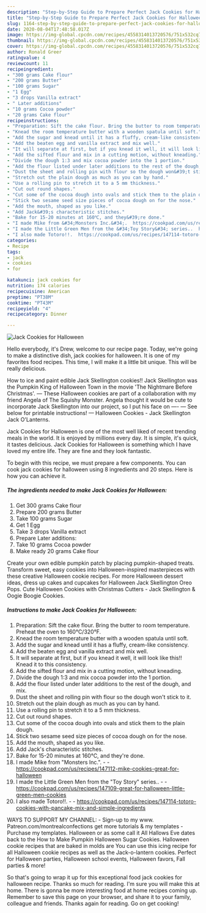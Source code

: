 ```yaml
---
description: "Step-by-Step Guide to Prepare Perfect Jack Cookies for Halloween"
title: "Step-by-Step Guide to Prepare Perfect Jack Cookies for Halloween"
slug: 1164-step-by-step-guide-to-prepare-perfect-jack-cookies-for-halloween
date: 2020-08-04T17:48:58.017Z
image: https://img-global.cpcdn.com/recipes/4558314013720576/751x532cq70/jack-cookies-for-halloween-recipe-main-photo.jpg
thumbnail: https://img-global.cpcdn.com/recipes/4558314013720576/751x532cq70/jack-cookies-for-halloween-recipe-main-photo.jpg
cover: https://img-global.cpcdn.com/recipes/4558314013720576/751x532cq70/jack-cookies-for-halloween-recipe-main-photo.jpg
author: Ronald Greer
ratingvalue: 4
reviewcount: 11
recipeingredient:
- "300 grams Cake flour"
- "200 grams Butter"
- "100 grams Sugar"
- "1 Egg"
- "3 drops Vanilla extract"
- " Later additions"
- "10 grams Cocoa powder"
- "20 grams Cake flour"
recipeinstructions:
- "Preparation: Sift the cake flour. Bring the butter to room temperature. Preheat the oven to 160℃/320°F."
- "Knead the room temperature butter with a wooden spatula until soft."
- "Add the sugar and knead until it has a fluffy, cream-like consistency."
- "Add the beaten egg and vanilla extract and mix well."
- "It will separate at first, but if you knead it well, it will look like this!! Knead it to this consistency."
- "Add the sifted flour and mix in a cutting motion, without kneading."
- "Divide the dough 1:3 and mix cocoa powder into the 1 portion."
- "Add the flour listed under later additions to the rest of the dough, and mix."
- "Dust the sheet and rolling pin with flour so the dough won&#39;t stick to it."
- "Stretch out the plain dough as much as you can by hand."
- "Use a rolling pin to stretch it to a 5 mm thickness."
- "Cut out round shapes."
- "Cut some of the cocoa dough into ovals and stick them to the plain dough."
- "Stick two sesame seed size pieces of cocoa dough on for the nose."
- "Add the mouth, shaped as you like."
- "Add Jack&#39;s characteristic stitches."
- "Bake for 15-20 minutes at 160℃, and they&#39;re done."
- "I made Mike from &#34;Monsters Inc.&#34;.  https://cookpad.com/us/recipes/147112-mike-cookies-great-for-halloween"
- "I made the Little Green Men from the &#34;Toy Story&#34; series..  https://cookpad.com/us/recipes/147109-great-for-halloween-little-green-men-cookies"
- "I also made Totoro!!.  https://cookpad.com/us/recipes/147114-totoro-cookies-with-pancake-mix-and-simple-ingredients"
categories:
- Recipe
tags:
- jack
- cookies
- for

katakunci: jack cookies for 
nutrition: 174 calories
recipecuisine: American
preptime: "PT38M"
cooktime: "PT43M"
recipeyield: "4"
recipecategory: Dinner

---
```



![Jack Cookies for Halloween](https://img-global.cpcdn.com/recipes/4558314013720576/751x532cq70/jack-cookies-for-halloween-recipe-main-photo.jpg)

Hello everybody, it's Drew, welcome to our recipe page. Today, we're going to make a distinctive dish, jack cookies for halloween. It is one of my favorites food recipes. This time, I will make it a little bit unique. This will be really delicious.

How to ice and paint edible Jack Skellington cookies!! Jack Skellington was the Pumpkin King of Halloween Town in the movie &#39;The Nightmare Before Christmas&#39;. — These Halloween cookies are part of a collaboration with my friend Angela of The Squishy Monster. Angela thought it would be cute to incorporate Jack Skellington into our project, so I put his face on —- — See below for printable instructions! — Halloween Cookies - Jack Skellington Jack O&#39;Lanterns.

Jack Cookies for Halloween is one of the most well liked of recent trending meals in the world. It is enjoyed by millions every day. It is simple, it's quick, it tastes delicious. Jack Cookies for Halloween is something which I have loved my entire life. They are fine and they look fantastic.


To begin with this recipe, we must prepare a few components. You can cook jack cookies for halloween using 8 ingredients and 20 steps. Here is how you can achieve it.

<!--inarticleads1-->

##### The ingredients needed to make Jack Cookies for Halloween:

1. Get 300 grams Cake flour
1. Prepare 200 grams Butter
1. Take 100 grams Sugar
1. Get 1 Egg
1. Take 3 drops Vanilla extract
1. Prepare  Later additions:
1. Take 10 grams Cocoa powder
1. Make ready 20 grams Cake flour


Create your own edible pumpkin patch by placing pumpkin-shaped treats. Transform sweet, easy cookies into Halloween-inspired masterpieces with these creative Halloween cookie recipes. For more Halloween dessert ideas, dress up cakes and cupcakes for Halloween Jack Skellington Oreo Pops. Cute Halloween Cookies with Christmas Cutters - Jack Skellington &amp; Oogie Boogie Cookies. 

<!--inarticleads2-->

##### Instructions to make Jack Cookies for Halloween:

1. Preparation: Sift the cake flour. Bring the butter to room temperature. Preheat the oven to 160℃/320°F.
1. Knead the room temperature butter with a wooden spatula until soft.
1. Add the sugar and knead until it has a fluffy, cream-like consistency.
1. Add the beaten egg and vanilla extract and mix well.
1. It will separate at first, but if you knead it well, it will look like this!! Knead it to this consistency.
1. Add the sifted flour and mix in a cutting motion, without kneading.
1. Divide the dough 1:3 and mix cocoa powder into the 1 portion.
1. Add the flour listed under later additions to the rest of the dough, and mix.
1. Dust the sheet and rolling pin with flour so the dough won&#39;t stick to it.
1. Stretch out the plain dough as much as you can by hand.
1. Use a rolling pin to stretch it to a 5 mm thickness.
1. Cut out round shapes.
1. Cut some of the cocoa dough into ovals and stick them to the plain dough.
1. Stick two sesame seed size pieces of cocoa dough on for the nose.
1. Add the mouth, shaped as you like.
1. Add Jack&#39;s characteristic stitches.
1. Bake for 15-20 minutes at 160℃, and they&#39;re done.
1. I made Mike from &#34;Monsters Inc.&#34;. -  - https://cookpad.com/us/recipes/147112-mike-cookies-great-for-halloween
1. I made the Little Green Men from the &#34;Toy Story&#34; series.. -  - https://cookpad.com/us/recipes/147109-great-for-halloween-little-green-men-cookies
1. I also made Totoro!!. -  - https://cookpad.com/us/recipes/147114-totoro-cookies-with-pancake-mix-and-simple-ingredients


WAYS TO SUPPORT MY CHANNEL: - Sign-up to my www. Patreon.com/montrealconfections get more tutorials &amp; my templates - Purchase my templates. Halloween or as some call it All Hallows Eve dates back to the How to Make Pumpkin Halloween Sugar Cookies. Halloween cookie recipes that are baked in molds are You can use this icing recipe for all Halloween cookie recipes as well as the Jack-o-lantern cookies. Perfect for Halloween parties, Halloween school events, Halloween favors, Fall parties &amp; more! 

So that's going to wrap it up for this exceptional food jack cookies for halloween recipe. Thanks so much for reading. I'm sure you will make this at home. There is gonna be more interesting food at home recipes coming up. Remember to save this page on your browser, and share it to your family, colleague and friends. Thanks again for reading. Go on get cooking!
